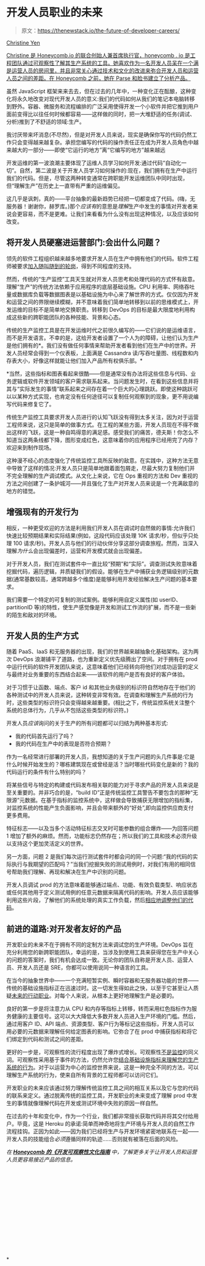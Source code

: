 # 开发人员职业的未来

> 原文：<https://thenewstack.io/the-future-of-developer-careers/>

[](https://www.linkedin.com/in/christineyen/)

[Christine Yen](https://www.linkedin.com/in/christineyen/)

[Christine 是 Honeycomb.io 的联合创始人兼首席执行官，honeycomb . io 是工程团队通过可观察性了解其生产系统的工具。她喜欢作为一名开发人员呆在一个满是运营人员的房间里，并且非常关心通过技术和文化的改进来弥合开发人员和运营人员之间的差距。在 Honeycomb 之前，她在 Parse 和脸书建立了分析产品。](https://www.linkedin.com/in/christineyen/)

[](https://www.linkedin.com/in/christineyen/)[](https://www.linkedin.com/in/christineyen/)

虽然 JavaScript 框架来来去去，但在过去的几年中，一种变化正在酝酿，这种变化将永久地改变对现代开发人员的意义:我们的代码如何从我们的笔记本电脑转移到野外。容器、微服务和流程编排的广泛采用使得开发一个小软件并把它推到用户面前变得比以往任何时候都容易——这样做的同时，把一大堆舒适的任务(调试、分析)推到了不舒适的领域:生产。

我讨厌带来坏消息(不尽然)，但是对开发人员来说，现实是确保你写的代码仍然工作只会变得越来越复杂。承担您编写的代码的操作责任正在成为开发人员角色中越来越大的一部分——即使“它运行的地方”离“它编写的地方”越来越远

开发运维的第一波浪潮主要体现了运维人员学习如何开发:通过代码“自动化一切”。自然，第二波是关于开发人员学习如何操作的:现在，我们拥有在生产中运行我们的代码。但是，尽管这两种转变通常在跨职能开发运维团队中同时出现，但“理解生产”在历史上一直带有严重的运维偏见。

这几乎是讽刺，真的——平台抽象的最新趋势已经把一切都变成了代码。(嗨，无服务器！谢谢你，赫罗库。)那个*应该有*的意思是*理解*生产中发生的事情对开发者来说会更容易，而不是更难。让我们来看看为什么没有出现这种情况，以及应该如何改变。

## 将开发人员硬塞进运营部门:会出什么问题？

领先的软件工程组织越来越多地要求开发人员在生产中拥有他们的代码。软件工程师被要求[加入随叫随到的轮岗](https://copyconstruct.medium.com/on-call-b0bd8c5ea4e0)，得到不同程度的支持。

然而，传统的“生产监控”工具天生就对开发人员思考和处理代码的方式怀有敌意。理解“生产”的传统方法依赖于应用程序的底层基础设施。CPU 利用率、网络吞吐量或数据库负载等数据图表是以基础设施为中心来了解世界的方式。仅仅因为开发和运营之间的界限继续模糊，并不意味着我们简单地转移到以前的思维模式上，开发运维的目标不是简单地交换职责。转移到 DevOps 的目标是最大限度地利用构成这些新的跨职能团队的各种技能、背景和心态。

传统的生产监控工具是在开发运维时代之前很久编写的——它们说的是运维语言，而不是开发语言。不幸的是，这给开发者设置了一个人为的障碍，让他们认为生产是他们拥有的*。我们没有做任何事情来帮助开发者看到他们在生产中的世界。开发人员经常会得到一个仪表板，上面满是 Cassandra 读/写吞吐量图、线程数和内存表大小，好像这样就能让他们加入产品所有权俱乐部。*

 *当然，这些指标和图表看起来很酷——但是通常没有办法将这些信息与代码、业务逻辑或软件开发领域的客户需求联系起来。当问题发生时，在看到这些信息并将其与“实际发生的事情”联系起来之间存在着一个巨大的心理跳跃。即使这种跳跃可以以某种方式实现，也肯定没有任何途径可以复制任何观察到的现象，更不用说编写代码来修复它了。

传统生产监控工具要求开发人员进行的认知飞跃没有得到太多关注，因为对于运营工程师来说，这只是简单的做事方式。在工程的某些方面，开发人员现在不得不做出这样的飞跃，这是一种自鸣得意的满足感。感受我们的痛苦，德夫斯！你怎么不知道当这两条线都下降，图形变成红色，这意味着你的应用程序已经用完了内存？欢迎来到制作现场。

这种漫不经心的态度强化了传统监控工具所反映的敌意。在实践中，这种方法无意中导致了这样的情况:开发人员只是简单地跟着面包屑走，尽最大努力复制他们并不完全理解的生产调试模式。从文化上来说，它在 Ops 重视的方法和 Dev 重视的方法之间创建了一条护城河——并且强化了生产对开发人员来说是一个充满敌意的地方的错觉。

## 增强现有的开发行为

相反，一种更受欢迎的方法是利用我们开发人员在调试时自然做的事情:允许我们快速比较预期结果和实际结果(例如，这段代码应该处理 10K 请求/秒，但似乎只处理 100 请求/秒)。开发人员与他们的行动伙伴分享这部分调查旅程。然而，当深入理解*为什么*会出现偏差时，运营和开发模式就会出现偏差。

对于开发人员，我们在测试套件中一直比较“预期”和“实际”。调查测试失败意味着挖掘代码，遍历逻辑，并质疑我们的假设。能够在生产中捕获业务逻辑级别的元数据(通常基数较高，通常跨越多个维度)是能够利用开发经验解决生产问题的基本要求。

我们需要一个特定的可复制的测试案例。能够利用自定义属性(如 userID、partitionID 等)的特性，使生产感觉像是开发和测试工作流的扩展，而不是一些新的陌生和敌对的环境。

## 开发人员的生产方式

随着 PaaS、IaaS 和无服务器的出现，我们的世界越来越抽象化基础架构。这为两次 DevOps 浪潮铺平了道路，也为重新定义优先级腾出了空间。对于拥有在 prod 中运行代码的软件开发团队来说，这意味着他们已经转向将他们对成功运营的定义与最终对业务重要的东西结合起来——该软件的用户是否有良好的客户体验。

对于习惯于让函数、端点、客户 id 和其他业务级别的标识符自然地存在于他们的各种测试中的开发人员来说，这种转变非常有效。在调查和理解生产系统的行为时，这些类型的标识符只会变得越来越重要。(相比之下，传统监控系统关注整个系统的总体行为，几乎从不包括这些类型的标识符。)

开发人员*应该*询问的关于生产的所有问题都可以归结为两种基本形式:

*   我的代码首先运行了吗？
*   我的代码在生产中的表现是否符合预期？

作为一名经常进行部署的开发人员，我想知道的关于生产问题的头几件事是:它是什么时候开始发生的？哪栋建筑现在或曾经是活？当时哪些代码变化是新的？我的代码运行的条件有什么特别的吗？

将某些信号与特定的构建或代码发布相关联的能力对于寻求产品的开发人员来说是至关重要的。并非巧合的是，“build ID”正是传统监控工具警告不要包含的那种“无限源”元数据。在基于指标的监控系统中，这样做会导致捕获无限增加的指标集，对监控系统的性能产生负面影响，并且会带来额外的“好处”,即向监控供应商支付更多费用。

特征标志——以及当多个活动特征标志交叉时可能参数的组合爆炸——为回答问题 1 增加了额外的麻烦。然而，功能标志仍然存在；所以我们的工具和技术必须升级以支持这个更加灵活定义的世界。

另一方面，问题 2 是我们每次运行测试套件时都会问的同一个问题:“我的代码的实际执行与我期望的匹配吗？”当我们挖掘失败的测试用例时，对我们有用的相同信号帮助我们理解、再现和解决在生产中识别的问题。

开发人员调试 prod 的方法意味着能够通过端点、功能、有效负载类型、响应状态或任何其他用于定义测试用例的任意元数据来隔离代码的影响。开发人员应该能够利用这些片段，了解他们的系统处理的真实工作负载，然后[相应地调整他们的代码](https://thenewstack.io/a-next-step-beyond-test-driven-development/)。

## 前进的道路:对开发者友好的产品

开发职业的未来不在于拥有不同的定制方法来调试您的生产环境。DevOps 旨在充分利用您的新跨职能团队，幸运的是，当涉及到使用工具来获得您在生产中关心的问题的答案时，我们有机会达成一致。无论你的团队自称是开发人员、运营人员、开发人员还是 SRE，你都可以使用说同一种语言的工具。

在当今的抽象世界中——一个充满短暂实例、瞬时容器和无服务器功能的世界——传统的基础设施指标正在迅速过时。这一切发生得如此之快，以至于它甚至让人质疑[未来的行动职业](https://thenewstack.io/the-future-of-ops-careers/)。对每个人来说，从根本上更好地理解生产是必要的。

良好的第一步是将注意力从 CPU 和内存等指标上转移，转而采用红色指标作为服务健康的主要信号。这可以大大降低大多数开发人员进入生产环境的门槛。然后，通过用客户 ID、API 端点、资源类型、客户行为等标记这些指标，开发人员可以用必要的元数据来理解任何给定图表的影响。它弥合了在 prod 中捕获指标和将它们绑定到代码和测试之间的差距。

更好的一步是，可观察性的流行程度出现了爆炸式增长。可观察性[不是监控](https://www.honeycomb.io/blog/observability-whats-in-a-name/)的同义词。可观察性采用基于事件的方法，仍然允许您[结合基础设施指标来理解您的生产系统的行为](https://www.honeycomb.io/blog/getting-metrics-into-honeycomb/)。对于以运营为中心的监控世界来说，这是一种完全不同的方法，可以理解生产系统的行为，使来自所有背景的工程师都可以访问它们。

开发职业的未来应该通过努力理解传统监控工具之间的相互关系以及它与您的代码的联系来定义。通过脱离传统的监控工具，开发职业的未来变成了理解 prod 中发生的事情就像理解代码在开发或测试环境中失败的原因一样自然。

在过去的十年和变化中，作为一个行业，我们都非常擅长获取代码并将其交付给用户。毕竟，这是 Heroku 的承诺:简单而神奇地将生产环境与开发人员的自然工作流程挂钩。正因为如此——因为我们已经将生产与开发环境紧密地联系在一起——开发人员的技能组合*必须*遵循同样的轨迹……否则就有被落在后面的风险。

*在 **[Honeycomb 的《开发可观察性文化指南](https://www.honeycomb.io/developing-a-culture-of-observability/?&utm_source=tns&utm_medium=blog-links&utm_campaign=referral&utm_content=developing-a-culture-of-observability-tns)** 中，了解更多关于让开发人员和运营人员更容易接近产品的信息。*

<svg xmlns:xlink="http://www.w3.org/1999/xlink" viewBox="0 0 68 31" version="1.1"><title>Group</title> <desc>Created with Sketch.</desc></svg>*